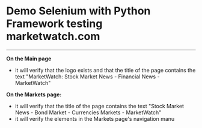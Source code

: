 # Demo Selenium with Python Framework testing marketwatch.com

*********************************

**On the Main page**
- it will verify that the logo exists and that the title of the page contains the text "MarketWatch: Stock Market News - Financial News - MarketWatch"

**On the Markets page:**
- it will verify that the title of the page contains the text "Stock Market News - Bond Market - Currencies Markets - MarketWatch"
- it will verify the elements in the Markets page's navigation manu
